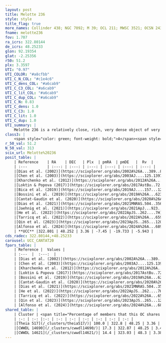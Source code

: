 ```yaml
---
layout: post
title: Melotte 236
style: style
title_flag: true
more_names: Collinder 438; NGC 7092; M 39; OCL 211; MWSC 3521; OCSN 243
fname: melotte236
fov: 1.707
ra_icrs: 322.80144
de_icrs: 48.25233
glon: 92.19354
glat: -2.25356
r50: 51.2
plx: 3.3597
UTI: "0.97"
UTI_COLOR: "#a8cfbb"
UTI_C_N_COL: "#c1e4c6"
UTI_C_dens_COL: "#a6cab9"
UTI_C_C3_COL: "#a6cab9"
UTI_C_lit_COL: "#a6cab9"
UTI_C_dup_COL: "#a6cab9"
UTI_C_N: 0.83
UTI_C_dens: 1.0
UTI_C_C3: 1.0
UTI_C_lit: 1.0
UTI_C_dup: 1.0
UTI_summary: |
    Melotte 236 is a relatively close, rich, very dense object of very high C3 quality. It is very well-studied in the literature. This object shares a large percentage of members with 3 later reported entries.
class3: |
    <span style="color: green; font-weight: bold;">A</span><span style="color: green; font-weight: bold;">A</span>
r_50_val: 51.2
N_50_val: 313
scix_url: Melotte%20236
posit_table: |
    | Reference    | RA    | DEC   | Plx  | pmRA  | pmDE   |  Rv  |
    | :---         | :---: | :---: | :---: | :---: | :---: | :---: |
    |[Dias et al. (2002)](https://scixplorer.org/abs/2002A%26A...389..871D) | 322.95 | 48.433 | -- | -7.9 | -20.1 | -5.26 |
    |[Chen et al. (2003)](https://scixplorer.org/abs/2003AJ....125.1397C) | 323.117 | 48.457 | -- | -8.0 | -19.71 | -7.5 |
    |[Kharchenko et al. (2012)](https://scixplorer.org/abs/2012A%26A...543A.156K) | 322.95 | 48.45 | -- | -8.38 | -20.27 | -- |
    |[Loktin & Popova (2017)](https://scixplorer.org/abs/2017AstBu..72..257L) | 322.95 | 48.433 | -- | -7.9 | -20.1 | -8.6 |
    |[Bica et al. (2019)](https://scixplorer.org/abs/2019AJ....157...12B) | 322.999 | 48.439 | -- | -- | -- | -- |
    |[Bossini et al. (2019)](https://scixplorer.org/abs/2019A%26A...623A.108B) | 322.889 | 48.247 | -- | -- | -- | -- |
    |[Cantat-Gaudin et al. (2020)](https://scixplorer.org/abs/2020A%26A...640A...1C) | 322.889 | 48.247 | 3.337 | -7.477 | -19.738 | -- |
    |[Dias et al. (2021)](https://scixplorer.org/abs/2021MNRAS.504..356D) | 322.757 | 48.228 | 3.344 | -7.473 | -19.732 | -5.202 |
    |[Jaehnig et al. (2021)](https://scixplorer.org/abs/2021ApJ...923..129J) | 323.07 | 48.305 | 3.385 | -7.581 | -19.72 | -- |
    |[He et al. (2022)](https://scixplorer.org/abs/2022ApJS..262....7H) | 322.81 | 48.327 | 3.367 | -7.466 | -19.786 | -- |
    |[Tarricq et al. (2022)](https://scixplorer.org/abs/2022A%26A...659A..59T) | 323.052 | 48.23 | 3.354 | -7.4 | -19.771 | -- |
    |[Qin et al. (2023)](https://scixplorer.org/abs/2023ApJS..265...12Q) | 322.9 | 48.4 | 3.38 | -7.5 | -19.8 | -6.4 |
    |[Alfonso et al. (2024)](https://scixplorer.org/abs/2024A%26A...689A..18A) | 322.338 | 48.024 | 3.312 | -7.316 | -19.622 | -- |
    | **UCC** |322.801 | 48.252 | 3.36 | -7.45 | -19.733 | -5.943 | 
cds_radec: 322.80144,+48.25233
carousel: UCC_CANTAT20
fpars_table: |
    | Reference |  Values |
    | :---  |  :---:  |
    | [Dias et al. (2002)](https://scixplorer.org/abs/2002A%26A...389..871D) | `E(B-V)=0.013, Dist=326.0, Age=8.445, [Fe/H]=0.01` |
    | [Chen et al. (2003)](https://scixplorer.org/abs/2003AJ....125.1397C) | `HDis=326, Age=0.27` |
    | [Kharchenko et al. (2012)](https://scixplorer.org/abs/2012A%26A...543A.156K) | `e_bv=0.01, distance=310, log_age=8.569, metallicity=0.15` |
    | [Loktin & Popova (2017)](https://scixplorer.org/abs/2017AstBu..72..257L) | `E(B-V)=0.013, Dmod=7.532, logt=8.445` |
    | [Bossini et al. (2019)](https://scixplorer.org/abs/2019A%26A...623A.108B) | `AV=0.049, Dist=7.218, logA=8.491, Fe/H=0.0` |
    | [Cantat-Gaudin et al. (2020)](https://scixplorer.org/abs/2020A%26A...640A...1C) | `AVNN=0, DMNN=7.46, AgeNN=8.6` |
    | [Dias et al. (2021)](https://scixplorer.org/abs/2021MNRAS.504..356D) | `Av=0.093, Dist=303, logage=8.66, [Fe/H]=-0.047` |
    | [He et al. (2022)](https://scixplorer.org/abs/2022ApJS..262....7H) | `A0=0.4, logAge=8.1` |
    | [Tarricq et al. (2022)](https://scixplorer.org/abs/2022A%26A...659A..59T) | `Dist=308, logAgeNN=8.6` |
    | [Qin et al. (2023)](https://scixplorer.org/abs/2023ApJS..265...12Q) | `E(B-V)=0.1, m-M=7.7, logt=8.05` |
    | [Alfonso et al. (2024)](https://scixplorer.org/abs/2024A%26A...689A..18A) | `AV=0.00093, MOD=7.45915, logAge=8.84767, Z=-0.0459` |
shared_table: |
    | Cluster | <span title="Percentage of members that this OC shares with the ones listed">%</span>   | RA   | DEC   | Plx   | pmRA  | pmDE  | Rv | UTI |
    | :-: | :-: |:-: | :-: | :-: | :-: | :-: | :-: | :-: |
    |[Theia 517](/_clusters/theia517/)| 100.0 | 322.8 | 48.25 | 3.36 | -7.45 | -19.74 | -6.07 |0.07 |
    |[CWWDL 14690](/_clusters/cwwdl14690/)| 17.3 | 322.87 | 48.25 | 3.4 | -7.49 | -19.96 | -6.46 |0.0 |
    |[CWWDL 14621](/_clusters/cwwdl14621/)| 14.4 | 323.03 | 48.3 | 3.38 | -7.6 | -19.9 | -6.53 |0.0 |
---
```

